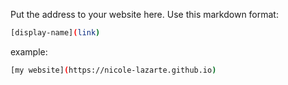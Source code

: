 Put the address to your website here. Use this markdown format:

```bash
[display-name](link)
```

example:
```bash
[my website](https://nicole-lazarte.github.io)
```